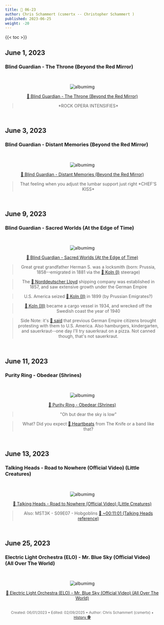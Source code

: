 ```yaml
---
title: 🎸 06-23
author: Chris Schammert (csmertx -- Christopher Schammert )
published: 2023-06-25
weight: -20
---
```


<!-- The content of this website was written by Christopher Schammert aka Chris Schammert -->

<!--more-->

{{< toc >}}

## June 1, 2023
### Blind Guardian - The Throne (Beyond the Red Mirror)

<br />
<div style="text-align: center;">

![albumimg](/Blog/music/images/blind_guardian_beyond_the_red_mirror.jpg "Blind Guardian - Beyond the Red Mirror - Album Cover")
<br />

[🔗 Blind Guardian - The Throne (Beyond the Red Mirror)](https://www.youtube.com/watch?v=4uK5J0zTErQ "YouTube | Blind Guardian - The Throne (Beyond the Red Mirror)")
> \*ROCK OPERA INTENSIFIES\*
</div>
<br />

## June 3, 2023
### Blind Guardian - Distant Memories (Beyond the Red Mirror)

<br />
<div style="text-align: center;">

![albumimg](/Blog/music/images/blind_guardian_beyond_the_red_mirror.jpg "Blind Guardian - Beyond the Red Mirror - Album Cover")
<br />

[🔗 Blind Guardian - Distant Memories (Beyond the Red Mirror)](https://www.youtube.com/watch?v=ZzgXdbF2O3Y "YouTube | Blind Guardian - Distant Memories (Beyond the Red Mirror)")
> That feeling when you adjust the lumbar support just right \*CHEF'S KISS\*
</div>
<br />

## June 9, 2023
### Blind Guardian - Sacred Worlds (At the Edge of Time)

<br />
<div style="text-align: center;">

![albumimg](/Blog/music/images/at_the_edge_of_time.jpg "Blind Guardian - At the Edge of Time - Album Cover")
<br />

[🔗 Blind Guardian - Sacred Worlds (At the Edge of Time)](https://www.youtube.com/watch?v=e6Y2qGK--NI "YouTube | Blind Guardian - Sacred Worlds (At the Edge of Time)")

> Great great grandfather Herman S. was a locksmith (born: Prussia, 1858--emigrated in 1881 via the [🔗 Koln (I)](https://en.wikipedia.org/wiki/Norddeutscher_Lloyd "Wikipedia | Norddeutscher Lloyd") steerage)

> The [🔗 Norddeutscher Lloyd](https://en.wikipedia.org/wiki/Norddeutscher_Lloyd "Wikipedia | Nordeutscher Lloyd") shipping company was established in 1857, and saw extensive growth under the German Empire

> U.S. America seized [🔗 Koln (II)](https://en.wikipedia.org/wiki/Norddeutscher_Lloyd "Wikipedia | Nordeutscher Lloyd") in 1899 (by Prussian Emigrates?)

> [🔗 Koln (III)](https://en.wikipedia.org/wiki/Norddeutscher_Lloyd "Wikipedia | Nordeutscher Lloyd") became a cargo vessel in 1934, and wrecked off the Swedish coast the year of 1940

> Side Note: it's [🔗 said](https://www.familysearch.org/rootstech/session/causes-and-circumstances-of-mass-migration-from-hamburg-and-bremen "Familysearch.org / Causes and circumstances of mass migration from Hamburg and Bremen (Southern Prussians too)") that previous German Empire citizens brought protesting with them to U.S. America. Also hamburgers, kindergarten, and sauerkraut--one day I'll try sauerkraut on a pizza. Not canned though, that's not sauerkraut.

</div>
<br />

## June 11, 2023
### Purity Ring - Obedear (Shrines)

<br />
<div style="text-align: center;">

![albumimg](/Blog/music/images/purity_ring_shrines.jpg "Purity Ring - Shrines - Album Cover")
<br />

[🔗 Purity Ring - Obedear (Shrines)](https://www.youtube.com/watch?v=ETbGpGJNVLM "YouTube | Purity Ring - Obedear (Shrines)")

> "Oh but dear the sky is low"

> What? Did you expect [🔗 Heartbeats](https://www.youtube.com/watch?v=pPD8Ja64mRU "YouTube | The Knife - Heartbeats (Official Video) (Heartbeats)") from The Knife or a band like that?
</div>
<br />

## June 13, 2023
### Talking Heads - Road to Nowhere (Official Video) (Little Creatures)

<br />
<div style="text-align: center;">

![albumimg](/Blog/music/images/talking_heads_little_creatures.jpg "Talking Heads - Little Creatures - Album Cover")
<br />

[🔗 Talking Heads - Road to Nowhere (Official Video) (Little Creatures)](https://www.youtube.com/watch?v=LQiOA7euaYA "YouTube | Talking Heads - Road to Nowhere (Official Video) (Little Creatures)")
> Also: MST3K - S09E07 - Hobgoblins [🔗 ~00:11:01 (Talking Heads reference)](https://youtu.be/Mn36h2r4efo?t=661 "YouTube | Mystery Science Theater 3000 - S09E07 - Hobgoblins @ ~11 minutes")

</div>
<br />

## June 25, 2023
### Electric Light Orchestra (ELO) - Mr. Blue Sky (Official Video) (All Over The World)

<br />
<div style="text-align: center;">

![albumimg](/Blog/music/images/electric_light_orchestra_all_over_the_world.jpg "Electric Light Orchestra (ELO) - All Over The World - Album Cover")
<br />

[🔗 Electric Light Orchestra (ELO) - Mr. Blue Sky (Official Video) (All Over The World)](https://www.youtube.com/watch?v=aQUlA8Hcv4s "YouTube | Electric Light Orchestra (ELO) - Mr. Blue Sky (Official Video) (All Over The World)")

</div>
<br />

<div style="text-align: center; font-size:12px; color:dimgray">
    Created: 06/01/2023 • Edited: 02/09/2025 • Author: Chris Schammert (csmertx) • 
    <a href="https://github.com/csmertx/csmertx.github.io/commits/main/content/Blog/music/2023/0623.md" 
       title="Github.com | csmertx \ csmertx.github.io \ commits \ main \ content \ Blog \ Music \ 0623">
       History 🕵️
    </a>
</div>